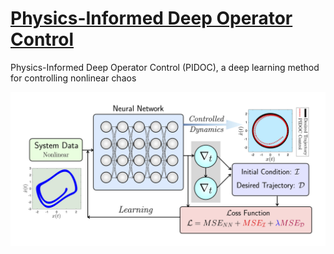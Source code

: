 # [Physics-Informed Deep Operator Control](https://arxiv.org/abs/2112.14707)
Physics-Informed Deep Operator Control (PIDOC), a deep learning method for controlling nonlinear chaos

![schematic view of Physics-Informed Deep Operator Control](/doc/PINC_schematic.jpg)

